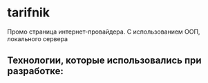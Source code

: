 # tarifnik
Промо страница интернет-провайдера. С использованием ООП, локального сервера

## Технологии, которые использовались при разработке:
